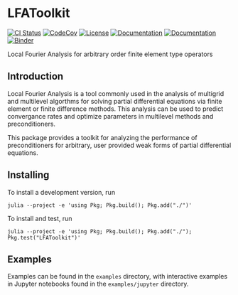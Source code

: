 # LFAToolkit

[![CI Status](https://github.com/jeremylt/LFAToolkit.jl/workflows/Tests/badge.svg)](https://github.com/jeremylt/LFAToolkit.jl/actions)
[![CodeCov](https://codecov.io/gh/jeremylt/LFAToolkit.jl/branch/master/graph/badge.svg)](https://codecov.io/gh/jeremylt/LFAToolkit.jl)
[![License](https://img.shields.io/badge/License-BSD%202--Clause-orange.svg)](https://opensource.org/licenses/BSD-2-Clause)
[![Documentation](https://img.shields.io/badge/docs-dev-blue)](https://jeremylt.github.io/LFAToolkit.jl/dev/)
[![Documentation](https://img.shields.io/badge/docs-stable-blue)](https://jeremylt.github.io/LFAToolkit.jl/stable/)
[![Binder](https://mybinder.org/badge_logo.svg)](https://mybinder.org/v2/gh/jeremylt/LFAToolkit.jl/master?filepath=examples%2Fjupyter)

Local Fourier Analysis for arbitrary order finite element type operators

## Introduction

Local Fourier Analysis is a tool commonly used in the analysis of multigrid and multilevel algorthms for solving partial differential equations via finite element or finite difference methods.
This analysis can be used to predict convergance rates and optimize parameters in multilevel methods and preconditioners.

This package provides a toolkit for analyzing the performance of preconditioners for arbitrary, user provided weak forms of partial differential equations.

## Installing

To install a development version, run

```
julia --project -e 'using Pkg; Pkg.build(); Pkg.add("./")'
```

To install and test, run

```
julia --project -e 'using Pkg; Pkg.build(); Pkg.add("./"); Pkg.test("LFAToolkit")'
```

## Examples

Examples can be found in the ``examples`` directory, with interactive examples in Jupyter notebooks found in the ``examples/jupyter`` directory.

